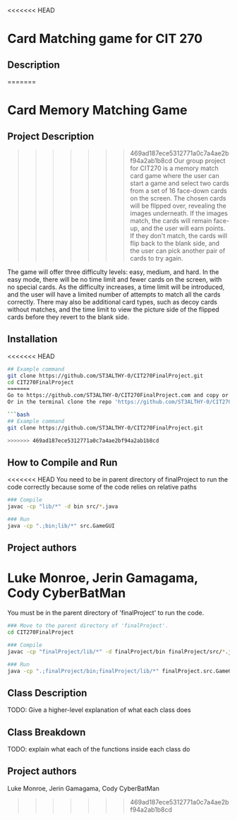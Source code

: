 <<<<<<< HEAD
# Card Matching game for CIT 270

## Description
=======
# Card Memory Matching Game

## Project Description
>>>>>>> 469ad187ece5312771a0c7a4ae2bf94a2ab1b8cd
Our group project for CIT270 is a memory match card game where the user can start a game and select two cards from a set of 16 face-down cards on the screen. The chosen cards will be flipped over, revealing the images underneath. If the images match, the cards will remain face-up, and the user will earn points. If they don't match, the cards will flip back to the blank side, and the user can pick another pair of cards to try again.

The game will offer three difficulty levels: easy, medium, and hard. In the easy mode, there will be no time limit and fewer cards on the screen, with no special cards. As the difficulty increases, a time limit will be introduced, and the user will have a limited number of attempts to match all the cards correctly. There may also be additional card types, such as decoy cards without matches, and the time limit to view the picture side of the flipped cards before they revert to the blank side.



## Installation

<<<<<<< HEAD
```bash
## Example command
git clone https://github.com/ST3ALTHY-0/CIT270FinalProject.git
cd CIT270FinalProject
=======
Go to https://github.com/ST3ALTHY-0/CIT270FinalProject.com and copy or download the code.
Or in the terminal clone the repo 'https://github.com/ST3ALTHY-0/CIT270FinalProject.git'.

```bash
## Example command
git clone https://github.com/ST3ALTHY-0/CIT270FinalProject.git

>>>>>>> 469ad187ece5312771a0c7a4ae2bf94a2ab1b8cd
```


## How to Compile and Run
<<<<<<< HEAD
 You need to be in parent directory of finalProject to run the code correctly because some of the code relies on relative paths

```bash
### Compile
javac -cp "lib/*" -d bin src/*.java

### Run
java -cp ".;bin;lib/*" src.GameGUI
```

## Project authors
Luke Monroe, Jerin Gamagama, Cody CyberBatMan
=======
 You must be in the parent directory of 'finalProject' to run the code.

```bash
### Move to the parent directory of 'finalProject'.
cd CIT270FinalProject

### Compile
javac -cp "finalProject/lib/*" -d finalProject/bin finalProject/src/*.java

### Run
java -cp ".;finalProject/bin;finalProject/lib/*" finalProject.src.GameGUI
```

## Class Description
TODO: Give a higher-level explanation of what each class does


## Class Breakdown
TODO: explain what each of the functions inside each class do



## Project authors
Luke Monroe, Jerin Gamagama, Cody CyberBatMan
>>>>>>> 469ad187ece5312771a0c7a4ae2bf94a2ab1b8cd
